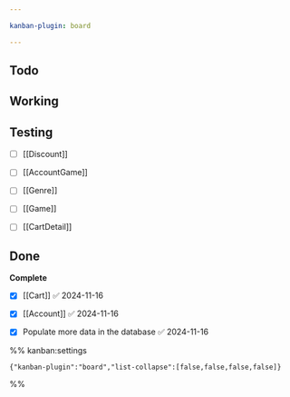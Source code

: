 ```yaml
---

kanban-plugin: board

---
```


## Todo



## Working



## Testing

- [ ] [[Discount]]
- [ ] [[AccountGame]]
- [ ] [[Genre]]
- [ ] [[Game]]
- [ ] [[CartDetail]]


## Done

**Complete**
- [x] [[Cart]] ✅ 2024-11-16
- [x] [[Account]] ✅ 2024-11-16
- [x] Populate more data in the database ✅ 2024-11-16




%% kanban:settings
```
{"kanban-plugin":"board","list-collapse":[false,false,false,false]}
```
%%